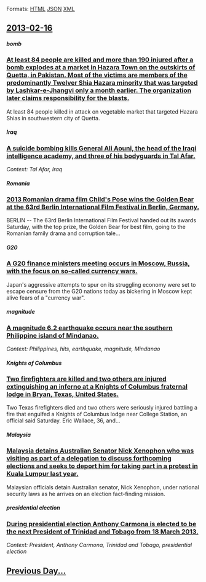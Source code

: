 
Formats: [HTML](2013/02/16/index.html)  [JSON](2013/02/16/index.json)  [XML](2013/02/16/index.xml)  

## [2013-02-16](/news/2013/02/16/index.md)

##### bomb
### [At least 84 people are killed and more than 190 injured after a bomb explodes at a market in Hazara Town on the outskirts of Quetta, in Pakistan. Most of the victims are members of the predominantly Twelver Shia Hazara minority that was targeted by Lashkar-e-Jhangvi only a month earlier. The organization later claims responsibility for the blasts. ](/news/2013/02/16/at-least-84-people-are-killed-and-more-than-190-injured-after-a-bomb-explodes-at-a-market-in-hazara-town-on-the-outskirts-of-quetta-in-paki.md)
At least 84 people killed in attack on vegetable market that targeted Hazara Shias in southwestern city of Quetta.

##### Iraq
### [A suicide bombing kills General Ali Aouni, the head of the Iraqi intelligence academy, and three of his bodyguards in Tal Afar. ](/news/2013/02/16/a-suicide-bombing-kills-general-ali-aouni-the-head-of-the-iraqi-intelligence-academy-and-three-of-his-bodyguards-in-tal-afar.md)
_Context: Tal Afar, Iraq_

##### Romania
### [2013 Romanian drama film Child's Pose wins the Golden Bear at the 63rd Berlin International Film Festival in Berlin, Germany. ](/news/2013/02/16/2013-romanian-drama-film-child-s-pose-wins-the-golden-bear-at-the-63rd-berlin-international-film-festival-in-berlin-germany.md)
BERLIN -- The 63rd Berlin International Film Festival handed out its awards Saturday, with the top prize, the Golden Bear for best film, going to the Romanian family drama and corruption tale...

##### G20
### [A G20 finance ministers meeting occurs in Moscow, Russia, with the focus on so-called currency wars. ](/news/2013/02/16/a-g20-finance-ministers-meeting-occurs-in-moscow-russia-with-the-focus-on-so-called-currency-wars.md)
Japan&#039;s aggressive attempts to spur on its struggling economy were set to escape censure from the G20 nations today as bickering in Moscow kept alive fears of a &quot;currency war&quot;.

##### magnitude
### [A magnitude 6.2 earthquake occurs near the southern Philippine island of Mindanao. ](/news/2013/02/16/a-magnitude-6-2-earthquake-occurs-near-the-southern-philippine-island-of-mindanao.md)
_Context: Philippines, hits, earthquake, magnitude, Mindanao_

##### Knights of Columbus
### [Two firefighters are killed and two others are injured extinguishing an inferno at a Knights of Columbus fraternal lodge in Bryan, Texas, United States. ](/news/2013/02/16/two-firefighters-are-killed-and-two-others-are-injured-extinguishing-an-inferno-at-a-knights-of-columbus-fraternal-lodge-in-bryan-texas-un.md)
Two Texas firefighters died and two others were seriously injured battling a fire that engulfed a Knights of Columbus lodge near College Station, an official said Saturday. Eric Wallace, 36, and...

##### Malaysia
### [Malaysia detains Australian Senator Nick Xenophon who was visiting as part of a delegation to discuss forthcoming elections and seeks to deport him for taking part in a protest in Kuala Lumpur last year. ](/news/2013/02/16/malaysia-detains-australian-senator-nick-xenophon-who-was-visiting-as-part-of-a-delegation-to-discuss-forthcoming-elections-and-seeks-to-dep.md)
Malaysian officials detain Australian senator, Nick Xenophon, under national security laws as he arrives on an election fact-finding mission.

##### presidential election
### [During presidential election Anthony Carmona is elected to be the next President of Trinidad and Tobago from 18 March 2013. ](/news/2013/02/16/during-presidential-election-anthony-carmona-is-elected-to-be-the-next-president-of-trinidad-and-tobago-from-18-march-2013.md)
_Context: President, Anthony Carmona, Trinidad and Tobago, presidential election_

## [Previous Day...](/news/2013/02/15/index.md)

